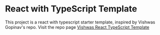 # React with TypeScript Template

This project is a react with typescript starter template, inspired by Vishwas Gopinav's repo. Visit the repo page [Vishwas React TypeScript Template](https://github.com/gopinav/React-TypeScript-Webpack-Starter)
